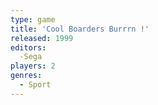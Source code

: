 ```yaml
---
type: game
title: 'Cool Boarders Burrrn !'
released: 1999
editors: 
  -Sega
players: 2
genres:
  - Sport
---
```

